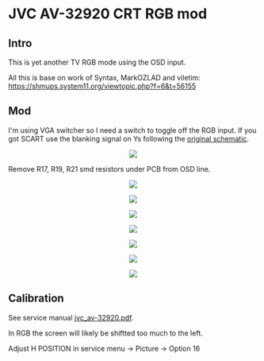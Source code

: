 # JVC AV-32920 CRT RGB mod

## Intro
This is yet another TV RGB mode using the OSD input.

All this is base on work of Syntax, MarkOZLAD and viletim:
<https://shmups.system11.org/viewtopic.php?f=6&t=56155>

## Mod
I'm using VGA switcher so I need a switch to toggle off the RGB input. If you got SCART use the blanking signal on Ys following the [original schematic](reference/OSD-Mux-RGB-Circuit-v2.png).

<p align="center"><img src=img/sch.png /></p>

Remove R17, R19, R21 smd resistors under PCB from OSD line.
<p align="center"><img src=img/IMG_20200309_194231.jpg /></p>

<p align="center"><img src=img/IMG_20200312_195034.jpg /></p>

<p align="center"><img src=img/IMG_20200312_195023.jpg /></p>

<p align="center"><img src=img/IMG_20200312_195042.jpg /></p>

<p align="center"><img src=img/IMG_20200312_195052.jpg /></p>

<p align="center"><img src=img/IMG_20200312_200609.jpg /></p>

<p align="center"><img src=img/IMG_20200312_200618.jpg /></p>

## Calibration
See service manual [jvc_av-32920.pdf](reference/jvc_av-32920.pdf).

In RGB the screen will likely be shiftted too much to the left.

Adjust H POSITION in service menu -> Picture -> Option 16
